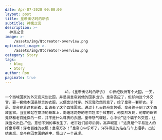 ```yaml
---
date: Apr-07-2020 00:00:00
layout: post
title: 皇帝出访时的新衣
subtitle: 神寓之言
description: >-
  神寓之言
image: >-
    /assets/img/Qtcreator-overview.png
optimized_image: >-
    /assets/img/Qtcreator-overview.png
category: Story
tags:
  - blog
  - Story
author: Ron
paginate: true
---
```


							　　41，《皇帝出访时的新衣》 中世纪欧洲有个大国。一天，一个西域国家的外交官来到此国，并恳请皇帝到他的国家出访。皇帝答应了，但却向这个外交官，要一套他本国最尊贵的衣服，以便出访时穿。外交官欣然同意了，给了皇帝一套新衣。于是，皇帝穿着这套新衣，出访去了这个西域国家。进过十几天的舟车劳顿，皇帝终于到了这个西域国家，当皇帝站在豪华的马车上，向道路两旁的老百姓挥手致意时，他突然发现，他穿的新衣竟然和老百姓穿的一样，并不是什么尊贵的衣服。皇帝怒气骤起，心中说“这个骗子外交官，让我当众出丑。”但，意想不到的事发生了，老百姓们前呼后拥，高声喊道：“这真是个平易近人的好皇帝啊！穿老百姓的衣服！皇帝万岁！”皇帝心中乐坏了，洋洋得意的站在马车上招手。出访结束后，皇帝在回本国的途中，悟出了一个道理。
							
							
						